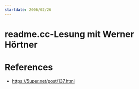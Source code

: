 ```yaml
---
startdate: 2006/02/26
---
```

# readme.cc-Lesung mit Werner Hörtner

# References
* https://5uper.net/post/137.html
